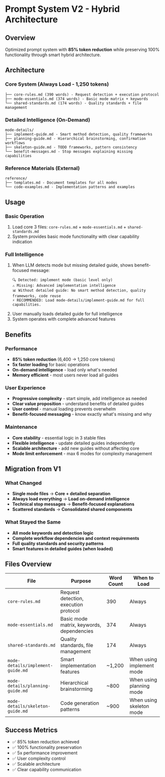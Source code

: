 # Prompt System V2 - Hybrid Architecture

## Overview
Optimized prompt system with **85% token reduction** while preserving 100% functionality through smart hybrid architecture.

## Architecture

### Core System (Always Load - 1,250 tokens)
```
├── core-rules.md (390 words) - Request detection + execution protocol
├── mode-essentials.md (374 words) - Basic mode matrix + keywords  
└── shared-standards.md (174 words) - Quality standards + file management
```

### Detailed Intelligence (On-Demand)
```
mode-details/
├── implement-guide.md - Smart method detection, quality frameworks
├── planning-guide.md - Hierarchical brainstorming, confirmation workflows
├── skeleton-guide.md - TODO frameworks, pattern consistency
└── benefit-messages.md - Stop messages explaining missing capabilities
```

### Reference Materials (External)
```
reference/
├── templates.md - Document templates for all modes
└── code-examples.md - Implementation patterns and examples
```

## Usage

### Basic Operation
1. Load core 3 files: `core-rules.md` + `mode-essentials.md` + `shared-standards.md`
2. System provides basic mode functionality with clear capability indication

### Full Intelligence
1. When LLM detects mode but missing detailed guide, shows benefit-focused message:
   ```
   🔍 Detected: implement mode (basic level only)
   ⚠️ Missing: Advanced implementation intelligence
   📊 Without detailed guide: No smart method detection, quality frameworks, code reuse
   ⚡ RECOMMENDED: Load mode-details/implement-guide.md for full capabilities.
   ```
2. User manually loads detailed guide for full intelligence
3. System operates with complete advanced features

## Benefits

### Performance
- **85% token reduction** (6,400 → 1,250 core tokens)
- **5x faster loading** for basic operations
- **On-demand intelligence** - load only what's needed
- **Memory efficient** - most users never load all guides

### User Experience  
- **Progressive complexity** - start simple, add intelligence as needed
- **Clear value proposition** - understand benefits of detailed guides
- **User control** - manual loading prevents overwhelm
- **Benefit-focused messaging** - know exactly what's missing and why

### Maintenance
- **Core stability** - essential logic in 3 stable files
- **Flexible intelligence** - update detailed guides independently
- **Scalable architecture** - add new guides without affecting core
- **Mode limit enforcement** - max 6 modes for complexity management

## Migration from V1

### What Changed
- **Single mode files** → **Core + detailed separation**
- **Always load everything** → **Load on-demand intelligence**
- **Technical stop messages** → **Benefit-focused explanations**
- **Scattered standards** → **Consolidated shared components**

### What Stayed the Same
- **All mode keywords and detection logic**
- **Complete workflow dependencies and context requirements**
- **Full quality standards and security patterns**
- **Smart features in detailed guides (when loaded)**

## Files Overview

| File | Purpose | Word Count | When to Load |
|------|---------|------------|--------------|
| `core-rules.md` | Request detection, execution protocol | 390 | Always |
| `mode-essentials.md` | Basic mode matrix, keywords, dependencies | 374 | Always |
| `shared-standards.md` | Quality standards, file management | 174 | Always |
| `mode-details/implement-guide.md` | Smart implementation features | ~1,200 | When using implement mode |
| `mode-details/planning-guide.md` | Hierarchical brainstorming | ~800 | When using planning mode |
| `mode-details/skeleton-guide.md` | Code generation patterns | ~900 | When using skeleton mode |

## Success Metrics
- ✅ 85% token reduction achieved
- ✅ 100% functionality preservation
- ✅ 5x performance improvement
- ✅ User complexity control
- ✅ Scalable architecture
- ✅ Clear capability communication